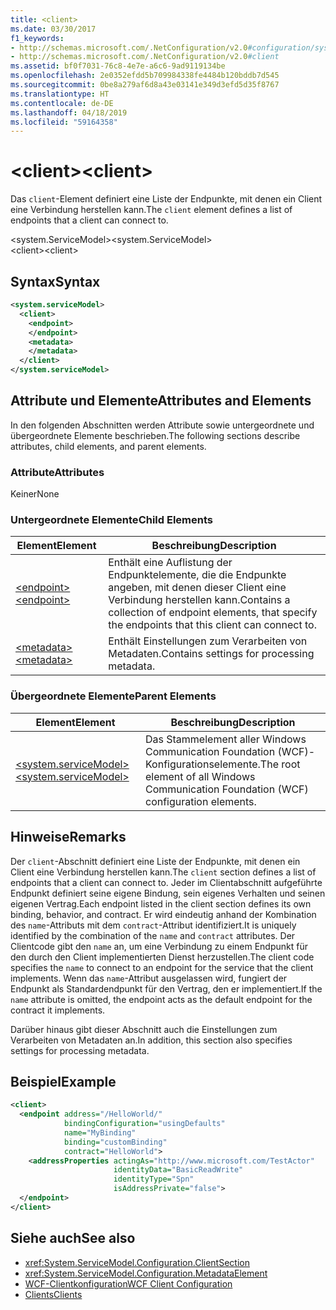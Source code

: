 ```yaml
---
title: <client>
ms.date: 03/30/2017
f1_keywords:
- http://schemas.microsoft.com/.NetConfiguration/v2.0#configuration/system.ServiceModel/client
- http://schemas.microsoft.com/.NetConfiguration/v2.0#client
ms.assetid: bf0f7031-76c8-4e7e-a6c6-9ad9119134be
ms.openlocfilehash: 2e0352efdd5b709984338fe4484b120bddb7d545
ms.sourcegitcommit: 0be8a279af6d8a43e03141e349d3efd5d35f8767
ms.translationtype: HT
ms.contentlocale: de-DE
ms.lasthandoff: 04/18/2019
ms.locfileid: "59164358"
---
```

# <a name="client"></a><span data-ttu-id="fd0f7-101">\<client></span><span class="sxs-lookup"><span data-stu-id="fd0f7-101">\<client></span></span>
<span data-ttu-id="fd0f7-102">Das `client`-Element definiert eine Liste der Endpunkte, mit denen ein Client eine Verbindung herstellen kann.</span><span class="sxs-lookup"><span data-stu-id="fd0f7-102">The `client` element defines a list of endpoints that a client can connect to.</span></span>  
  
 <span data-ttu-id="fd0f7-103">\<system.ServiceModel></span><span class="sxs-lookup"><span data-stu-id="fd0f7-103">\<system.ServiceModel></span></span>  
<span data-ttu-id="fd0f7-104">\<client></span><span class="sxs-lookup"><span data-stu-id="fd0f7-104">\<client></span></span>  
  
## <a name="syntax"></a><span data-ttu-id="fd0f7-105">Syntax</span><span class="sxs-lookup"><span data-stu-id="fd0f7-105">Syntax</span></span>  
  
```xml  
<system.serviceModel>
  <client>
    <endpoint>
    </endpoint>
    <metadata>
    </metadata>
  </client>
</system.serviceModel>
```  
  
## <a name="attributes-and-elements"></a><span data-ttu-id="fd0f7-106">Attribute und Elemente</span><span class="sxs-lookup"><span data-stu-id="fd0f7-106">Attributes and Elements</span></span>  
 <span data-ttu-id="fd0f7-107">In den folgenden Abschnitten werden Attribute sowie untergeordnete und übergeordnete Elemente beschrieben.</span><span class="sxs-lookup"><span data-stu-id="fd0f7-107">The following sections describe attributes, child elements, and parent elements.</span></span>  
  
### <a name="attributes"></a><span data-ttu-id="fd0f7-108">Attribute</span><span class="sxs-lookup"><span data-stu-id="fd0f7-108">Attributes</span></span>  
 <span data-ttu-id="fd0f7-109">Keiner</span><span class="sxs-lookup"><span data-stu-id="fd0f7-109">None</span></span>  
  
### <a name="child-elements"></a><span data-ttu-id="fd0f7-110">Untergeordnete Elemente</span><span class="sxs-lookup"><span data-stu-id="fd0f7-110">Child Elements</span></span>  
  
|<span data-ttu-id="fd0f7-111">Element</span><span class="sxs-lookup"><span data-stu-id="fd0f7-111">Element</span></span>|<span data-ttu-id="fd0f7-112">Beschreibung</span><span class="sxs-lookup"><span data-stu-id="fd0f7-112">Description</span></span>|  
|-------------|-----------------|  
|[<span data-ttu-id="fd0f7-113">\<endpoint></span><span class="sxs-lookup"><span data-stu-id="fd0f7-113">\<endpoint></span></span>](../../../../../docs/framework/configure-apps/file-schema/wcf/endpoint-of-client.md)|<span data-ttu-id="fd0f7-114">Enthält eine Auflistung der Endpunktelemente, die die Endpunkte angeben, mit denen dieser Client eine Verbindung herstellen kann.</span><span class="sxs-lookup"><span data-stu-id="fd0f7-114">Contains a collection of endpoint elements, that specify the endpoints that this client can connect to.</span></span>|  
|[<span data-ttu-id="fd0f7-115">\<metadata></span><span class="sxs-lookup"><span data-stu-id="fd0f7-115">\<metadata></span></span>](../../../../../docs/framework/configure-apps/file-schema/wcf/metadata.md)|<span data-ttu-id="fd0f7-116">Enthält Einstellungen zum Verarbeiten von Metadaten.</span><span class="sxs-lookup"><span data-stu-id="fd0f7-116">Contains settings for processing metadata.</span></span>|  
  
### <a name="parent-elements"></a><span data-ttu-id="fd0f7-117">Übergeordnete Elemente</span><span class="sxs-lookup"><span data-stu-id="fd0f7-117">Parent Elements</span></span>  
  
|<span data-ttu-id="fd0f7-118">Element</span><span class="sxs-lookup"><span data-stu-id="fd0f7-118">Element</span></span>|<span data-ttu-id="fd0f7-119">Beschreibung</span><span class="sxs-lookup"><span data-stu-id="fd0f7-119">Description</span></span>|  
|-------------|-----------------|  
|[<span data-ttu-id="fd0f7-120">\<system.serviceModel></span><span class="sxs-lookup"><span data-stu-id="fd0f7-120">\<system.serviceModel></span></span>](../../../../../docs/framework/configure-apps/file-schema/wcf/system-servicemodel.md)|<span data-ttu-id="fd0f7-121">Das Stammelement aller Windows Communication Foundation (WCF)-Konfigurationselemente.</span><span class="sxs-lookup"><span data-stu-id="fd0f7-121">The root element of all Windows Communication Foundation (WCF) configuration elements.</span></span>|  
  
## <a name="remarks"></a><span data-ttu-id="fd0f7-122">Hinweise</span><span class="sxs-lookup"><span data-stu-id="fd0f7-122">Remarks</span></span>  
 <span data-ttu-id="fd0f7-123">Der `client`-Abschnitt definiert eine Liste der Endpunkte, mit denen ein Client eine Verbindung herstellen kann.</span><span class="sxs-lookup"><span data-stu-id="fd0f7-123">The `client` section defines a list of endpoints that a client can connect to.</span></span> <span data-ttu-id="fd0f7-124">Jeder im Clientabschnitt aufgeführte Endpunkt definiert seine eigene Bindung, sein eigenes Verhalten und seinen eigenen Vertrag.</span><span class="sxs-lookup"><span data-stu-id="fd0f7-124">Each endpoint listed in the client section defines its own binding, behavior, and contract.</span></span> <span data-ttu-id="fd0f7-125">Er wird eindeutig anhand der Kombination des `name`-Attributs mit dem `contract`-Attribut identifiziert.</span><span class="sxs-lookup"><span data-stu-id="fd0f7-125">It is uniquely identified by the combination of the `name` and `contract` attributes.</span></span> <span data-ttu-id="fd0f7-126">Der Clientcode gibt den `name` an, um eine Verbindung zu einem Endpunkt für den durch den Client implementierten Dienst herzustellen.</span><span class="sxs-lookup"><span data-stu-id="fd0f7-126">The client code specifies the `name` to connect to an endpoint for the service that the client implements.</span></span> <span data-ttu-id="fd0f7-127">Wenn das `name`-Attribut ausgelassen wird, fungiert der Endpunkt als Standardendpunkt für den Vertrag, den er implementiert.</span><span class="sxs-lookup"><span data-stu-id="fd0f7-127">If the `name` attribute is omitted, the endpoint acts as the default endpoint for the contract it implements.</span></span>  
  
 <span data-ttu-id="fd0f7-128">Darüber hinaus gibt dieser Abschnitt auch die Einstellungen zum Verarbeiten von Metadaten an.</span><span class="sxs-lookup"><span data-stu-id="fd0f7-128">In addition, this section also specifies settings for processing metadata.</span></span>  
  
## <a name="example"></a><span data-ttu-id="fd0f7-129">Beispiel</span><span class="sxs-lookup"><span data-stu-id="fd0f7-129">Example</span></span>  
  
```xml  
<client>
  <endpoint address="/HelloWorld/"
            bindingConfiguration="usingDefaults"
            name="MyBinding"
            binding="customBinding"
            contract="HelloWorld">
    <addressProperties actingAs="http://www.microsoft.com/TestActor"
                       identityData="BasicReadWrite"
                       identityType="Spn"
                       isAddressPrivate="false">
  </endpoint>
</client>
```  
  
## <a name="see-also"></a><span data-ttu-id="fd0f7-130">Siehe auch</span><span class="sxs-lookup"><span data-stu-id="fd0f7-130">See also</span></span>

- <xref:System.ServiceModel.Configuration.ClientSection>
- <xref:System.ServiceModel.Configuration.MetadataElement>
- [<span data-ttu-id="fd0f7-131">WCF-Clientkonfiguration</span><span class="sxs-lookup"><span data-stu-id="fd0f7-131">WCF Client Configuration</span></span>](../../../../../docs/framework/wcf/feature-details/client-configuration.md)
- [<span data-ttu-id="fd0f7-132">Clients</span><span class="sxs-lookup"><span data-stu-id="fd0f7-132">Clients</span></span>](../../../../../docs/framework/wcf/feature-details/clients.md)
